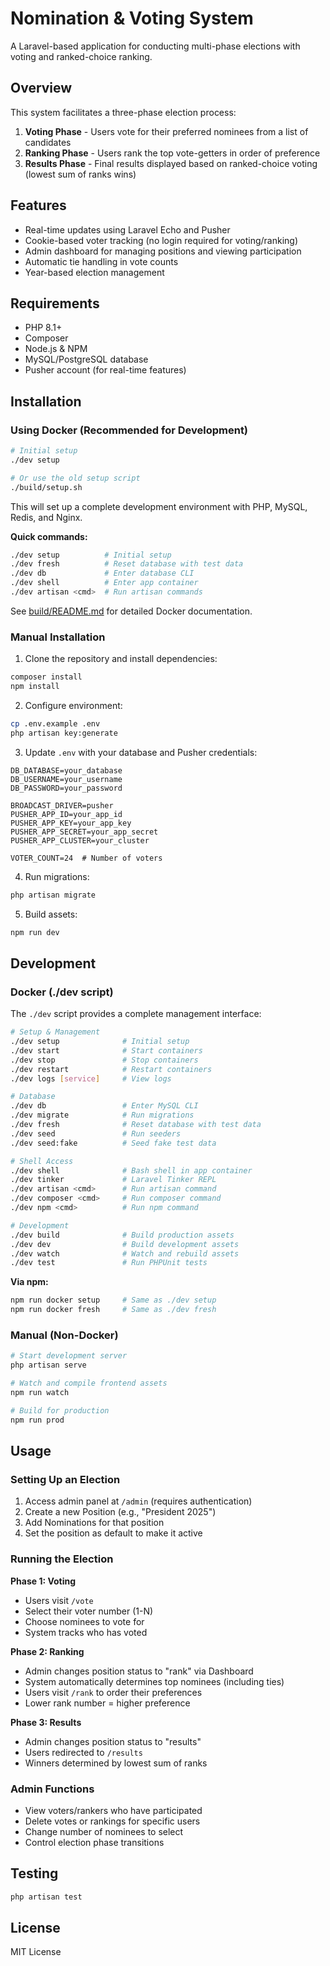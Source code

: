 # Nomination & Voting System

A Laravel-based application for conducting multi-phase elections with voting and ranked-choice ranking.

## Overview

This system facilitates a three-phase election process:

1. **Voting Phase** - Users vote for their preferred nominees from a list of candidates
2. **Ranking Phase** - Users rank the top vote-getters in order of preference
3. **Results Phase** - Final results displayed based on ranked-choice voting (lowest sum of ranks wins)

## Features

- Real-time updates using Laravel Echo and Pusher
- Cookie-based voter tracking (no login required for voting/ranking)
- Admin dashboard for managing positions and viewing participation
- Automatic tie handling in vote counts
- Year-based election management

## Requirements

- PHP 8.1+
- Composer
- Node.js & NPM
- MySQL/PostgreSQL database
- Pusher account (for real-time features)

## Installation

### Using Docker (Recommended for Development)

```bash
# Initial setup
./dev setup

# Or use the old setup script
./build/setup.sh
```

This will set up a complete development environment with PHP, MySQL, Redis, and Nginx.

**Quick commands:**
```bash
./dev setup          # Initial setup
./dev fresh          # Reset database with test data
./dev db             # Enter database CLI
./dev shell          # Enter app container
./dev artisan <cmd>  # Run artisan commands
```

See [build/README.md](build/README.md) for detailed Docker documentation.

### Manual Installation

1. Clone the repository and install dependencies:
```bash
composer install
npm install
```

2. Configure environment:
```bash
cp .env.example .env
php artisan key:generate
```

3. Update `.env` with your database and Pusher credentials:
```
DB_DATABASE=your_database
DB_USERNAME=your_username
DB_PASSWORD=your_password

BROADCAST_DRIVER=pusher
PUSHER_APP_ID=your_app_id
PUSHER_APP_KEY=your_app_key
PUSHER_APP_SECRET=your_app_secret
PUSHER_APP_CLUSTER=your_cluster

VOTER_COUNT=24  # Number of voters
```

4. Run migrations:
```bash
php artisan migrate
```

5. Build assets:
```bash
npm run dev
```

## Development

### Docker (./dev script)

The `./dev` script provides a complete management interface:

```bash
# Setup & Management
./dev setup              # Initial setup
./dev start              # Start containers
./dev stop               # Stop containers
./dev restart            # Restart containers
./dev logs [service]     # View logs

# Database
./dev db                 # Enter MySQL CLI
./dev migrate            # Run migrations
./dev fresh              # Reset database with test data
./dev seed               # Run seeders
./dev seed:fake          # Seed fake test data

# Shell Access
./dev shell              # Bash shell in app container
./dev tinker             # Laravel Tinker REPL
./dev artisan <cmd>      # Run artisan command
./dev composer <cmd>     # Run composer command
./dev npm <cmd>          # Run npm command

# Development
./dev build              # Build production assets
./dev dev                # Build development assets
./dev watch              # Watch and rebuild assets
./dev test               # Run PHPUnit tests
```

**Via npm:**
```bash
npm run docker setup     # Same as ./dev setup
npm run docker fresh     # Same as ./dev fresh
```

### Manual (Non-Docker)

```bash
# Start development server
php artisan serve

# Watch and compile frontend assets
npm run watch

# Build for production
npm run prod
```

## Usage

### Setting Up an Election

1. Access admin panel at `/admin` (requires authentication)
2. Create a new Position (e.g., "President 2025")
3. Add Nominations for that position
4. Set the position as default to make it active

### Running the Election

**Phase 1: Voting**
- Users visit `/vote`
- Select their voter number (1-N)
- Choose nominees to vote for
- System tracks who has voted

**Phase 2: Ranking**
- Admin changes position status to "rank" via Dashboard
- System automatically determines top nominees (including ties)
- Users visit `/rank` to order their preferences
- Lower rank number = higher preference

**Phase 3: Results**
- Admin changes position status to "results"
- Users redirected to `/results`
- Winners determined by lowest sum of ranks

### Admin Functions

- View voters/rankers who have participated
- Delete votes or rankings for specific users
- Change number of nominees to select
- Control election phase transitions

## Testing

```bash
php artisan test
```

## License

MIT License
